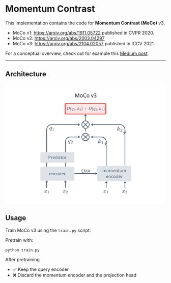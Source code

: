 # Momentum Contrast

This implementation contains the code for **Momentum Contrast (MoCo)** v3.
- MoCo v1: https://arxiv.org/abs/1911.05722 published in CVPR 2020.
- MoCo v2: https://arxiv.org/abs/2003.04297
- MoCo v3: https://arxiv.org/abs/2104.02057 published in ICCV 2021.

For a conceptual overview, check out for example this [Medium post](https://medium.com/data-science/from-moco-v1-to-v3-towards-building-a-dynamic-dictionary-for-self-supervised-learning-part-1-745dc3b4e861).

---

## Architecture

![Momentum Contrast v3 architecture diagram](../../images/MoCo.png)


## Usage

Train MoCo v3 using the `train.py` script:

Pretrain with:

```bash
python train.py 
```

After pretraining
- ✅ Keep the query encoder
- ❌ Discard the momentum encoder and the projection head
